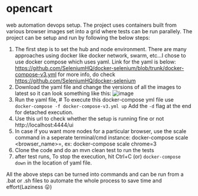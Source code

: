 # opencart
web automation devops setup. The project uses containers built from various browser images set into a grid where tests can be run parallely. The project can be setup and run by following the below steps:

1. The first step is to set the hub and node environment. There are many approaches using docker like docker network, swarm, etc...I chose to use docker compose which uses yaml. Link for the yaml is below:
  https://github.com/SeleniumHQ/docker-selenium/blob/trunk/docker-compose-v3.yml
  for more info, do check https://github.com/SeleniumHQ/docker-selenium
2. Download the yaml file and change the versions of all the images to latest so it can look something like this:
   ![image](https://github.com/vinayviga/opencart/assets/10867207/c011ea4a-14fc-4a6a-a28a-e49adeedeed6)
3. Run the yaml file, # To execute this docker-compose yml file use `docker-compose -f docker-compose-v3.yml up`
   Add the `-d` flag at the end for detached execution.
4. Use this url to check whether the setup is running fine or not http://localhost:4444/ui
5. In case if you want more nodes for a particular browser, use the scale command in a seperate terminal/cmd instance: 
  docker-compose scale <browser_name>=<total number of browser nodes needed including the one already present>, ex: docker-compose scale chrome=3
6. Clone the code and do an mvn clean test to run the tests
7. after test runs, To stop the execution, hit Ctrl+C (or) `docker-compose down` in the location of yaml file.

All the above steps can be turned into commands and can be run from a .bat or .sh files to automate the whole process to save time and effort(Laziness :stuck_out_tongue:)

